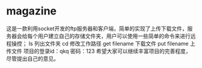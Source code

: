 # magazine
这是一款利用socket开发的ftp服务器和客户端，简单的实现了上传下载文件，服务器会给每个用户建立自己的存储文件夹，用户可以使用一些简单的命令来进行远程操控；
        ls  列出文件夹
        cd  修改工作路径
        get filename 下载文件
        put filename 上传文件
项目的登录id：qkq  密码：123
希望大家可以继续丰富项目的完善程度，尽管提出自己的意见。
